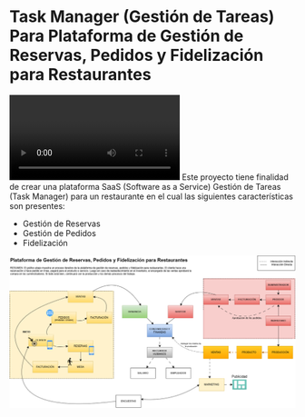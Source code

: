 # Task Manager (Gestión de Tareas) Para Plataforma de Gestión de Reservas, Pedidos y Fidelización para Restaurantes
<video src="./vid1.mov"></video>
Este proyecto tiene finalidad de crear una plataforma SaaS (Software as a Service) Gestión de Tareas (Task Manager) para un restaurante en el cual las siguientes características son presentes: 
<ul>
  <li>Gestión de Reservas</li>
  <li>Gestión de Pedidos</li>
  <li>Fidelización</li>
</ul>
<img src="./graph1.png" />
